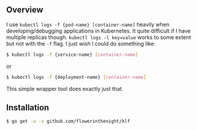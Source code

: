 ## Overview

I use `kubectl logs -f {pod-name} [container-name]` heavily when developing/debugging applications in Kubernetes. It quite difficult if I have multiple replicas though. `kubectl logs -l key=value` works to some extent but not with the `-f` flag. I just wish I could do something like:
```bash
$ kubectl logs -f {service-name} [container-name]
```
or
```bash
$ kubectl logs -f {deployment-name} [container-name]
```

This simple wrapper tool does exactly just that.

## Installation

```bash
$ go get -u -v github.com/flowerinthenight/klf
```
